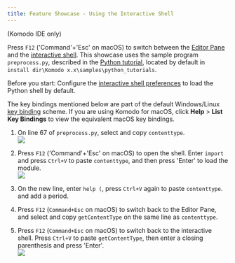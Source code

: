 ```yaml
---
title: Feature Showcase - Using the Interactive Shell
---
```


(Komodo IDE only)

Press `F12` ('Command'+'Esc' on macOS) to switch between the [Editor Pane](/manual/workspace.html#Editor_Pane) and the [interactive shell](/manual/intshell.html). This showcase uses the sample program `preprocess.py`, described in the [Python tutorial](/tutorial/pythontut.html), located by default in `install dir\Komodo x.x\samples\python_tutorials`.

Before you start: Configure the [interactive shell preferences](/manual/prefs.html#int_shell) to load the Python shell by default.

The key bindings mentioned below are part of the default Windows/Linux [key binding](/manual/prefs.html#Config_Key_Bindings) scheme. If you are using Komodo for macOS, click **Help** > **List Key Bindings** to view the equivalent macOS key bindings.

1. On line 67 of `preprocess.py`, select and copy `contenttype`.                                                                              
    ![](/images/tourlet_intshell_editor.png)    

1. Press `F12` ('Command'+'Esc' on macOS) to open the shell. Enter `import` and press `Ctrl+V` to paste `contenttype`, and then press 'Enter' to load the module.            
    ![](/images/tourlet_intshell_import.png)  

1. On the new line, enter `help (`,  press `Ctrl+V` again to paste `contenttype`. and add a period.                                             

1. Press `F12` (`Command+Esc` on macOS) to switch back to the Editor Pane, and select and copy `getContentType` on the same line as `contenttype`.                                 

1. Press `F12` (`Command+Esc` on macOS) to switch back to the interactive shell. Press `Ctrl+V` to paste `getContentType`, then enter a closing parenthesis and press 'Enter'.                                                        
    ![](/images/tourlet_intshell_help.png)
